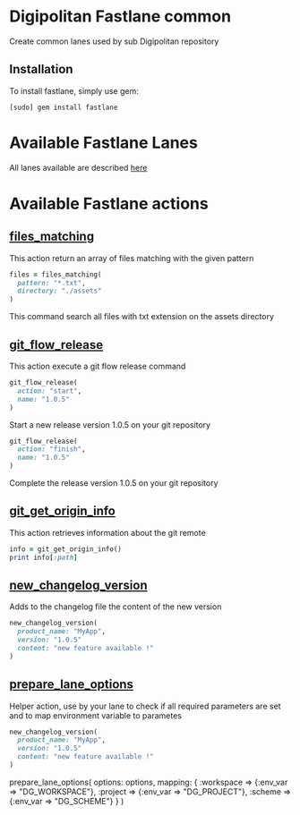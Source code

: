 Digipolitan Fastlane common
================

Create common lanes used by sub Digipolitan repository

## Installation
To install fastlane, simply use gem:

```
[sudo] gem install fastlane
```

# Available Fastlane Lanes
All lanes available are described [here](fastlane/README.md)

# Available Fastlane actions

## [files_matching](fastlane/actions/files_matching.rb)

This action return an array of files matching with the given pattern

```Ruby
files = files_matching(
  pattern: "*.txt",
  directory: "./assets"
)
```
This command search all files with txt extension on the assets directory

## [git_flow_release](fastlane/actions/git_flow_release.rb)

This action execute a git flow release command

```Ruby
git_flow_release(
  action: "start",
  name: "1.0.5"
)
```
Start a new release version 1.0.5 on your git repository

```Ruby
git_flow_release(
  action: "finish",
  name: "1.0.5"
)
```
Complete the release version 1.0.5 on your git repository

## [git_get_origin_info](fastlane/actions/git_get_origin_info.rb)

This action retrieves information about the git remote

```Ruby
info = git_get_origin_info()
print info[:path]
```

## [new_changelog_version](fastlane/actions/new_changelog_version.rb)

Adds to the changelog file the content of the new version

```Ruby
new_changelog_version(
  product_name: "MyApp",
  version: "1.0.5"
  content: "new feature available !"
)
```

## [prepare_lane_options](fastlane/actions/prepare_lane_options.rb)

Helper action, use by your lane to check if all required parameters are set and to map environment variable to parametes

```Ruby
new_changelog_version(
  product_name: "MyApp",
  version: "1.0.5"
  content: "new feature available !"
)
```
prepare_lane_options(
    options: options,
    mapping: {
      :workspace => {:env_var => "DG_WORKSPACE"},
      :project => {:env_var => "DG_PROJECT"},
      :scheme => {:env_var => "DG_SCHEME"}
    }
  )
